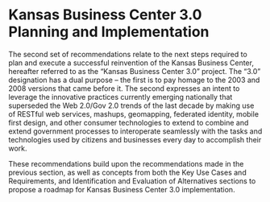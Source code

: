 # Kansas Business Center 3.0 Planning and Implementation

The second set of recommendations relate to the next steps required to plan and execute a successful reinvention of the Kansas Business Center, hereafter referred to as the “Kansas Business Center 3.0” project.  The “3.0” designation has a dual purpose – the first is to pay homage to the 2003 and 2008 versions that came before it. The second expresses an intent to leverage the innovative practices currently emerging nationally that superseded the Web 2.0/Gov 2.0 trends of the last decade by making use of RESTful web services, mashups, geomapping, federated identity, mobile first design, and other consumer technologies to extend to combine and extend government processes to interoperate seamlessly with the tasks and technologies used by citizens and businesses every day to accomplish their work.

These recommendations build upon the recommendations made in the previous section, as well as concepts from both the Key Use Cases and Requirements, and Identification and Evaluation of Alternatives sections to propose a roadmap for Kansas Business Center 3.0 implementation.
